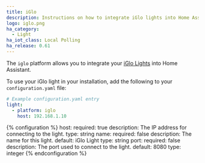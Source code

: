 ```yaml
---
title: iGlo
description: Instructions on how to integrate iGlo lights into Home Assistant.
logo: iglo.png
ha_category:
  - Light
ha_iot_class: Local Polling
ha_release: 0.61
---
```


The `iglo` platform allows you to integrate your [iGlo Lights](https://www.youtube.com/watch?v=oHTS9ji_v-s) into Home Assistant.

To use your iGlo light in your installation, add the following to your `configuration.yaml` file:

```yaml
# Example configuration.yaml entry
light:
  - platform: iglo
    host: 192.168.1.10
```

{% configuration %}
host:
  required: true
  description: The IP address for connecting to the light.
  type: string
name:
  required: false
  description: The name for this light.
  default: iGlo Light
  type: string
port:
  required: false
  description: The port used to connect to the light.
  default: 8080
  type: integer
{% endconfiguration %}
